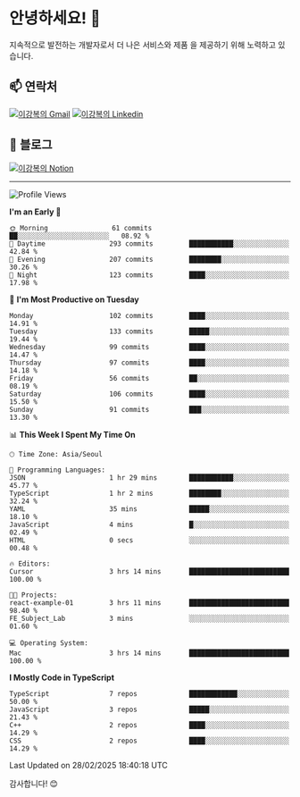 # 안녕하세요! 👋

지속적으로 발전하는 개발자로서 더 나은 서비스와 제품
을 제공하기 위해 노력하고 있습니다.

## 📫 연락처
[![이강복의 Gmail](https://img.shields.io/badge/Gmail-D14836?style=for-the-badge&logo=gmail&logoColor=white)](mailto:pmmm114@gmail.com)
[![이강복의 Linkedin](https://img.shields.io/badge/LinkedIn-0077B5?style=for-the-badge&logo=linkedin&logoColor=white)](https://www.linkedin.com/in/lkb0297)

## 📝 블로그
[![이강복의 Notion](https://img.shields.io/badge/Notion-000000?style=for-the-badge&logo=notion&logoColor=white)](https://pmmm114.notion.site/)

---
<!--START_SECTION:waka-->
![Profile Views](http://img.shields.io/badge/Profile%20Views-1-blue)

**I'm an Early 🐤** 

```text
🌞 Morning                61 commits          ██░░░░░░░░░░░░░░░░░░░░░░░   08.92 % 
🌆 Daytime                293 commits         ███████████░░░░░░░░░░░░░░   42.84 % 
🌃 Evening                207 commits         ████████░░░░░░░░░░░░░░░░░   30.26 % 
🌙 Night                  123 commits         ████░░░░░░░░░░░░░░░░░░░░░   17.98 % 
```
📅 **I'm Most Productive on Tuesday** 

```text
Monday                   102 commits         ████░░░░░░░░░░░░░░░░░░░░░   14.91 % 
Tuesday                  133 commits         █████░░░░░░░░░░░░░░░░░░░░   19.44 % 
Wednesday                99 commits          ████░░░░░░░░░░░░░░░░░░░░░   14.47 % 
Thursday                 97 commits          ████░░░░░░░░░░░░░░░░░░░░░   14.18 % 
Friday                   56 commits          ██░░░░░░░░░░░░░░░░░░░░░░░   08.19 % 
Saturday                 106 commits         ████░░░░░░░░░░░░░░░░░░░░░   15.50 % 
Sunday                   91 commits          ███░░░░░░░░░░░░░░░░░░░░░░   13.30 % 
```


📊 **This Week I Spent My Time On** 

```text
🕑︎ Time Zone: Asia/Seoul

💬 Programming Languages: 
JSON                     1 hr 29 mins        ███████████░░░░░░░░░░░░░░   45.77 % 
TypeScript               1 hr 2 mins         ████████░░░░░░░░░░░░░░░░░   32.24 % 
YAML                     35 mins             █████░░░░░░░░░░░░░░░░░░░░   18.10 % 
JavaScript               4 mins              █░░░░░░░░░░░░░░░░░░░░░░░░   02.49 % 
HTML                     0 secs              ░░░░░░░░░░░░░░░░░░░░░░░░░   00.48 % 

🔥 Editors: 
Cursor                   3 hrs 14 mins       █████████████████████████   100.00 % 

🐱‍💻 Projects: 
react-example-01         3 hrs 11 mins       █████████████████████████   98.40 % 
FE_Subject_Lab           3 mins              ░░░░░░░░░░░░░░░░░░░░░░░░░   01.60 % 

💻 Operating System: 
Mac                      3 hrs 14 mins       █████████████████████████   100.00 % 
```

**I Mostly Code in TypeScript** 

```text
TypeScript               7 repos             ████████████░░░░░░░░░░░░░   50.00 % 
JavaScript               3 repos             █████░░░░░░░░░░░░░░░░░░░░   21.43 % 
C++                      2 repos             ████░░░░░░░░░░░░░░░░░░░░░   14.29 % 
CSS                      2 repos             ████░░░░░░░░░░░░░░░░░░░░░   14.29 % 
```




 Last Updated on 28/02/2025 18:40:18 UTC
<!--END_SECTION:waka-->

감사합니다! 😊
